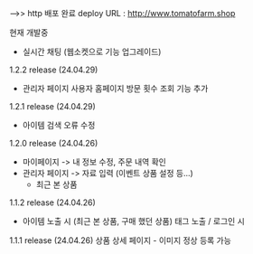 
-->> http 배포 완료
deploy URL : http://www.tomatofarm.shop

현재 개발중
 - 실시간 채팅 (웹소켓으로 기능 업그레이드)

1.2.2 release (24.04.29)
 - 관리자 페이지 사용자 홈페이지 방문 횟수 조회 기능 추가

1.2.1 release (24.04.29)
 - 아이템 검색 오류 수정

1.2.0 release (24.04.26)
 - 마이페이지 
    -> 내 정보 수정, 주문 내역 확인
 - 관리자 페이지
    -> 자료 입력 (이벤트 상품 설정 등...)
     - 최근 본 상품

1.1.2 release (24.04.26)
 - 아이템 노출 시 (최근 본 상품, 구매 했던 상품) 태그 노출 / 로그인 시

1.1.1 release (24.04.26)
상품 상세 페이지 - 이미지 정상 등록 가능


